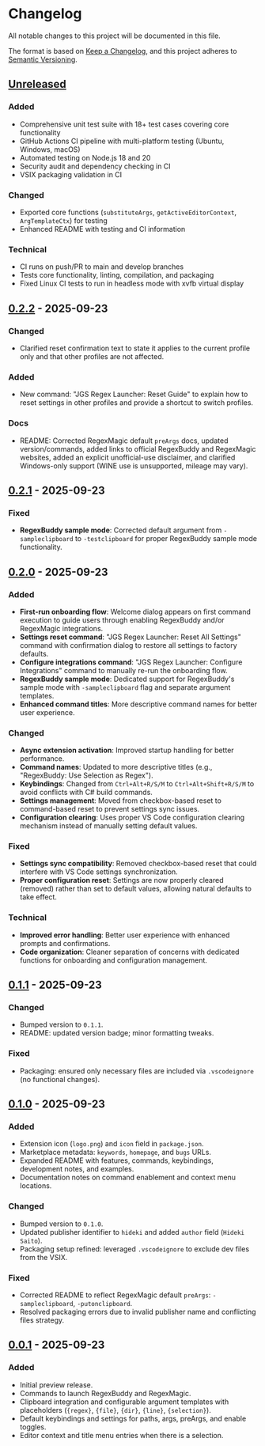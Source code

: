 # Changelog

All notable changes to this project will be documented in this file.

The format is based on [Keep a Changelog](https://keepachangelog.com/en/1.1.0/),
and this project adheres to [Semantic Versioning](https://semver.org/spec/v2.0.0.html).

## [Unreleased]

### Added
- Comprehensive unit test suite with 18+ test cases covering core functionality
- GitHub Actions CI pipeline with multi-platform testing (Ubuntu, Windows, macOS)
- Automated testing on Node.js 18 and 20
- Security audit and dependency checking in CI
- VSIX packaging validation in CI

### Changed
- Exported core functions (`substituteArgs`, `getActiveEditorContext`, `ArgTemplateCtx`) for testing
- Enhanced README with testing and CI information

### Technical
- CI runs on push/PR to main and develop branches
- Tests core functionality, linting, compilation, and packaging
- Fixed Linux CI tests to run in headless mode with xvfb virtual display

## [0.2.2] - 2025-09-23

### Changed
- Clarified reset confirmation text to state it applies to the current profile only and that other profiles are not affected.

### Added
- New command: "JGS Regex Launcher: Reset Guide" to explain how to reset settings in other profiles and provide a shortcut to switch profiles.

### Docs
- README: Corrected RegexMagic default `preArgs` docs, updated version/commands, added links to official RegexBuddy and RegexMagic websites, added an explicit unofficial-use disclaimer, and clarified Windows-only support (WINE use is unsupported, mileage may vary).

## [0.2.1] - 2025-09-23

### Fixed
- **RegexBuddy sample mode**: Corrected default argument from `-sampleclipboard` to `-testclipboard` for proper RegexBuddy sample mode functionality.

## [0.2.0] - 2025-09-23

### Added
- **First-run onboarding flow**: Welcome dialog appears on first command execution to guide users through enabling RegexBuddy and/or RegexMagic integrations.
- **Settings reset command**: "JGS Regex Launcher: Reset All Settings" command with confirmation dialog to restore all settings to factory defaults.
- **Configure integrations command**: "JGS Regex Launcher: Configure Integrations" command to manually re-run the onboarding flow.
- **RegexBuddy sample mode**: Dedicated support for RegexBuddy's sample mode with `-sampleclipboard` flag and separate argument templates.
- **Enhanced command titles**: More descriptive command names for better user experience.

### Changed
- **Async extension activation**: Improved startup handling for better performance.
- **Command names**: Updated to more descriptive titles (e.g., "RegexBuddy: Use Selection as Regex").
- **Keybindings**: Changed from `Ctrl+Alt+R/S/M` to `Ctrl+Alt+Shift+R/S/M` to avoid conflicts with C# build commands.
- **Settings management**: Moved from checkbox-based reset to command-based reset to prevent settings sync issues.
- **Configuration clearing**: Uses proper VS Code configuration clearing mechanism instead of manually setting default values.

### Fixed
- **Settings sync compatibility**: Removed checkbox-based reset that could interfere with VS Code settings synchronization.
- **Proper configuration reset**: Settings are now properly cleared (removed) rather than set to default values, allowing natural defaults to take effect.

### Technical
- **Improved error handling**: Better user experience with enhanced prompts and confirmations.
- **Code organization**: Cleaner separation of concerns with dedicated functions for onboarding and configuration management.

## [0.1.1] - 2025-09-23

### Changed
- Bumped version to `0.1.1`.
- README: updated version badge; minor formatting tweaks.

### Fixed
- Packaging: ensured only necessary files are included via `.vscodeignore` (no functional changes).

## [0.1.0] - 2025-09-23

### Added
- Extension icon (`logo.png`) and `icon` field in `package.json`.
- Marketplace metadata: `keywords`, `homepage`, and `bugs` URLs.
- Expanded README with features, commands, keybindings, development notes, and examples.
- Documentation notes on command enablement and context menu locations.

### Changed
- Bumped version to `0.1.0`.
- Updated publisher identifier to `hideki` and added `author` field (`Hideki Saito`).
- Packaging setup refined: leveraged `.vscodeignore` to exclude dev files from the VSIX.

### Fixed
- Corrected README to reflect RegexMagic default `preArgs`: `-sampleclipboard`, `-putonclipboard`.
- Resolved packaging errors due to invalid publisher name and conflicting files strategy.

## [0.0.1] - 2025-09-23

### Added
- Initial preview release.
- Commands to launch RegexBuddy and RegexMagic.
- Clipboard integration and configurable argument templates with placeholders (`{regex}`, `{file}`, `{dir}`, `{line}`, `{selection}`).
- Default keybindings and settings for paths, args, preArgs, and enable toggles.
- Editor context and title menu entries when there is a selection.

[Unreleased]: https://github.com/hsaito/regex-jgs-launcher/compare/v0.2.2...HEAD
[0.2.2]: https://github.com/hsaito/regex-jgs-launcher/compare/v0.2.1...v0.2.2
[0.2.1]: https://github.com/hsaito/regex-jgs-launcher/compare/v0.2.0...v0.2.1
[0.2.0]: https://github.com/hsaito/regex-jgs-launcher/compare/v0.1.1...v0.2.0
[0.1.1]: https://github.com/hsaito/regex-jgs-launcher/compare/v0.1.0...v0.1.1
[0.1.0]: https://github.com/hsaito/regex-jgs-launcher/compare/v0.0.1...v0.1.0
[0.0.1]: https://github.com/hsaito/regex-jgs-launcher/releases/tag/v0.0.1